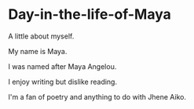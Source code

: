 # Day-in-the-life-of-Maya
A little about myself.

My name is Maya.

I was named after Maya Angelou.

I enjoy writing but dislike reading.

I'm a fan of poetry and anything to do with Jhene Aiko.
